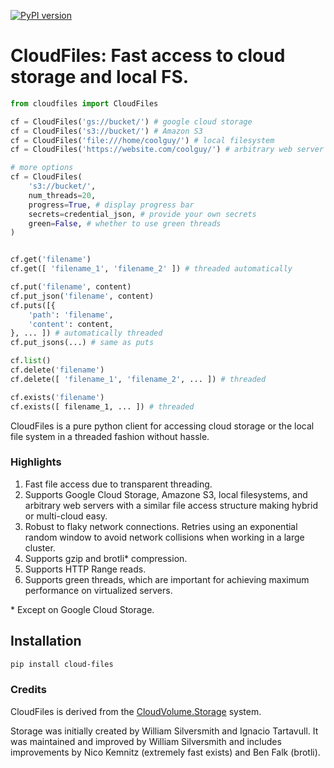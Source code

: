[![PyPI version](https://badge.fury.io/py/cloud-files.svg)](https://badge.fury.io/py/cloud-files)

CloudFiles: Fast access to cloud storage and local FS.
========

```python
from cloudfiles import CloudFiles

cf = CloudFiles('gs://bucket/') # google cloud storage
cf = CloudFiles('s3://bucket/') # Amazon S3
cf = CloudFiles('file:///home/coolguy/') # local filesystem
cf = CloudFiles('https://website.com/coolguy/') # arbitrary web server

# more options
cf = CloudFiles(
    's3://bucket/', 
    num_threads=20, 
    progress=True, # display progress bar
    secrets=credential_json, # provide your own secrets
    green=False, # whether to use green threads
)


cf.get('filename')
cf.get([ 'filename_1', 'filename_2' ]) # threaded automatically

cf.put('filename', content)
cf.put_json('filename', content)
cf.puts([{
    'path': 'filename',
    'content': content,
}, ... ]) # automatically threaded
cf.put_jsons(...) # same as puts

cf.list()
cf.delete('filename')
cf.delete([ 'filename_1', 'filename_2', ... ]) # threaded

cf.exists('filename')
cf.exists([ filename_1, ... ]) # threaded
```

CloudFiles is a pure python client for accessing cloud storage or the local file system in a threaded fashion without hassle. 

### Highlights

1. Fast file access due to transparent threading.
2. Supports Google Cloud Storage, Amazone S3, local filesystems, and arbitrary web servers with a similar file access structure making hybrid or multi-cloud easy.
3. Robust to flaky network connections. Retries using an exponential random window to avoid network collisions when working in a large cluster.
4. Supports gzip and brotli\* compression.
5. Supports HTTP Range reads.
6. Supports green threads, which are important for achieving maximum performance on virtualized servers.

\* Except on Google Cloud Storage.

## Installation 

```bash
pip install cloud-files
```

### Credits

CloudFiles is derived from the [CloudVolume.Storage](https://github.com/seung-lab/cloud-volume/tree/master/cloudvolume/storage) system.  

Storage was initially created by William Silversmith and Ignacio Tartavull. It was maintained and improved by William Silversmith and includes improvements by Nico Kemnitz (extremely fast exists) and Ben Falk (brotli).







